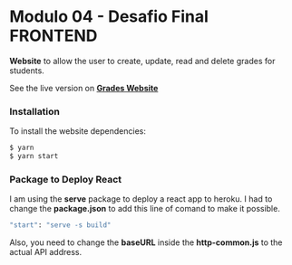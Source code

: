 # Modulo 04 - Desafio Final FRONTEND

**Website** to allow the user to create, update, read and delete grades for students.

See the live version on [**Grades Website**](https://frontend-gradesapi.herokuapp.com/)

### Installation

To install the website dependencies:

```sh
$ yarn
$ yarn start
```

### Package to Deploy React

I am using the **serve** package to deploy a react app to heroku.
I had to change the **package.json** to add this line of comand to make it possible.

```sh
"start": "serve -s build"
```

Also, you need to change the **baseURL** inside the **http-common.js** to the
actual API address.
